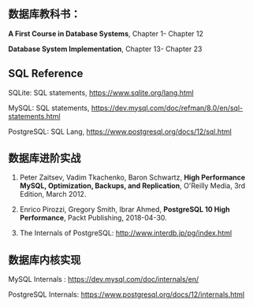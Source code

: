 ## 数据库教科书：

**A First Course in Database Systems**, Chapter 1- Chapter 12

**Database System Implementation**, Chapter 13- Chapter 23


## SQL Reference

SQLite: SQL statements,  https://www.sqlite.org/lang.html 

MySQL: SQL statements, https://dev.mysql.com/doc/refman/8.0/en/sql-statements.html

PostgreSQL: SQL Lang,  https://www.postgresql.org/docs/12/sql.html


## 数据库进阶实战

1. Peter Zaitsev, Vadim Tkachenko, Baron Schwartz, **High Performance MySQL, Optimization, Backups, and Replication**, O'Reilly Media, 3rd Edition, March 2012.  

2. Enrico Pirozzi, Gregory Smith, Ibrar Ahmed, **PostgreSQL 10 High Performance**, Packt Publishing, 2018-04-30.

3. The Internals of PostgreSQL: http://www.interdb.jp/pg/index.html

## 数据库内核实现

MySQL Internals : https://dev.mysql.com/doc/internals/en/

PostgreSQL Internals: https://www.postgresql.org/docs/12/internals.html




